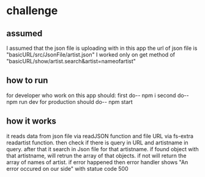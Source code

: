 

<h1> challenge </h1>

<h2> assumed </h2>
I assumed that the json file is uploading with in this app the url of json file is "basicURL/src/JsonFile/artist.json"
I worked only on get method of "basicURL/show/artist.search&artist=nameofartist"

<h2> how to run </h2>
for developer who work on this app should:
first do-- npm i
second do-- npm run dev
for production should do-- npm start

<h2> how it works </h2>
 it reads data from json file via readJSON function and file URL via fs-extra readartist function. then check if there is  query in URL and artistname in query.
 after that it search in Json file for that artistname. 
 if found object with that artistname, will retrun the array of that objects.
 if not will return the array of names of artist.
 if error happened then error handler shows "An error occured on our side" with statue code 500
 
